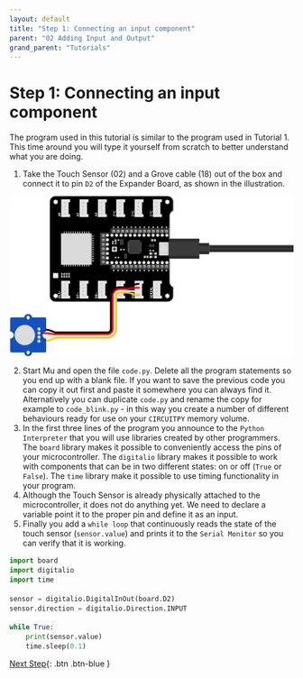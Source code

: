 ```yaml
---
layout: default
title: "Step 1: Connecting an input component"
parent: "02 Adding Input and Output"
grand_parent: "Tutorials"
---
```


# Step 1: Connecting an input component

The program used in this tutorial is similar to the program used in Tutorial 1. This time around you will type it yourself from scratch to better understand what you are doing.

1. Take the Touch Sensor (02) and a Grove cable (18) out of the box and connect it to pin `D2` of the Expander Board, as shown in the illustration.

![Illustration of the proper setup of touch sensor and ItsyBitsy](/docs/tutorials/02-adding-input-and-output/assets/Tutorial2-Illustration-1.png)

2. Start Mu and open the file `code.py`. Delete all the program statements so you end up with a blank file. If you want to save the previous code you can copy it out first and paste it somewhere you can always find it. Alternatively you can duplicate `code.py` and rename the copy for example to `code_blink.py` - in this way you create a number of different behaviours ready for use on your `CIRCUITPY` memory volume.
3. In the first three lines of the program you announce to the `Python Interpreter` that you will use libraries created by other programmers. The `board` library makes it possible to conveniently access the pins of your microcontroller. The `digitalio` library makes it possible to work with components that can be in two different states: on or off (`True` or `False`). The `time` library make it possible to use timing functionality in your program.
4. Although the Touch Sensor is already physically attached to the microcontroller, it does not do anything yet. We need to declare a variable point it to the proper pin and define it as an input.
5. Finally you add a `while loop` that continuously reads the state of the touch sensor (`sensor.value`) and prints it to the `Serial Monitor` so you can verify that it is working.

```python
import board
import digitalio
import time

sensor = digitalio.DigitalInOut(board.D2)
sensor.direction = digitalio.Direction.INPUT

while True:
    print(sensor.value)
    time.sleep(0.1)
```

[Next Step](step-2.md){: .btn .btn-blue }